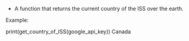 * A function that returns the current country of the ISS over the earth. 

Example: 

print(get_country_of_ISS(google_api_key))
Canada

